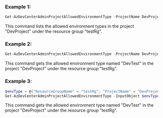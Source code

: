 ### Example 1: 
```powershell
Get-AzDevCenterAdminProjectAllowedEnvironmentType -ProjectName DevProject -ResourceGroupName testRg
```
This command lists the allowed environment types in the project "DevProject" under the resource group "testRg".

### Example 2: 
```powershell
Get-AzDevCenterAdminProjectAllowedEnvironmentType -ProjectName DevProject -ResourceGroupName testRg -EnvironmentTypeName DevTest
```
This command gets the allowed environment type named "DevTest" in the project "DevProject" under the resource group "testRg". 

### Example 3: 
```powershell
$envType = @{"ResourceGroupName" = "testRg"; "ProjectName" = "DevProject"; "EnvironmentTypeName" = "DevTest"; "SubscriptionId" = "0ac520ee-14c0-480f-b6c9-0a90c58ffff"}
Get-AzDevCenterAdminProjectAllowedEnvironmentType -InputObject $envType
```
This command gets the allowed environment type named "DevTest" in the project "DevProject" under the resource group "testRg". 
